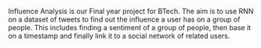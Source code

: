 Influence Analysis is our Final year project for BTech. The aim is to use RNN on a dataset of tweets to find out the influence a user has on a group of people. This includes finding a sentiment of a group of people, then base it on a timestamp and finally link it to a social network of related users.
